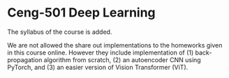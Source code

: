 # Ceng-501 Deep Learning

The syllabus of the course is added. 

We are not allowed the share out implementations to the homeworks given in this course online. However they include implementation of (1) back-propagation algorithm from scratch, (2) an autoencoder CNN using PyTorch, and (3) an easier version of Vision Transformer (ViT).
